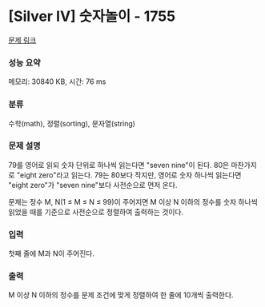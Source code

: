 # [Silver IV] 숫자놀이 - 1755 

[문제 링크](https://www.acmicpc.net/problem/1755) 

### 성능 요약

메모리: 30840 KB, 시간: 76 ms

### 분류

수학(math), 정렬(sorting), 문자열(string)

### 문제 설명

<p>79를 영어로 읽되 숫자 단위로 하나씩 읽는다면 "seven nine"이 된다. 80은 마찬가지로 "eight zero"라고 읽는다. 79는 80보다 작지만, 영어로 숫자 하나씩 읽는다면 "eight zero"가 "seven nine"보다 사전순으로 먼저 온다.</p>

<p>문제는 정수 M, N(1 ≤ M ≤ N ≤ 99)이 주어지면 M 이상 N 이하의 정수를 숫자 하나씩 읽었을 때를 기준으로 사전순으로 정렬하여 출력하는 것이다.</p>

### 입력 

 <p>첫째 줄에 M과 N이 주어진다.</p>

### 출력 

 <p>M 이상 N 이하의 정수를 문제 조건에 맞게 정렬하여 한 줄에 10개씩 출력한다.</p>

